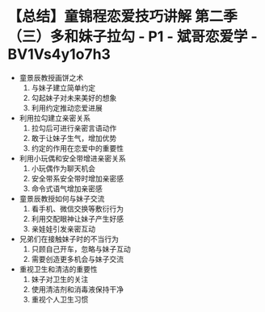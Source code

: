 # 【总结】童锦程恋爱技巧讲解 第二季（三）多和妹子拉勾 - P1 - 斌哥恋爱学 - BV1Vs4y1o7h3

-   童景辰教授画饼之术
    1.  与妹子建立简单约定
    2.  勾起妹子对未来美好的想象
    3.  利用约定推动恋爱进展
-   利用拉勾建立亲密关系
    1.  拉勾后可进行亲密言语动作
    2.  敢于让妹子生气，增加优势
    3.  约定的作用在恋爱中的重要性
-   利用小玩偶和安全带增进亲密关系
    1.  小玩偶作为聊天机会
    2.  安全带系安全带时增加亲密感
    3.  命令式语气增加亲密感
-   童景辰教授如何与妹子交流
    1.  看手机、微信交换等敷衍行为
    2.  利用交配眼神让妹子产生好感
    3.  亲娃娃引发亲密互动
-   兄弟们在接触妹子时的不当行为
    1.  只顾自己开车，忽略与妹子互动
    2.  需要创造更多机会与妹子交流
-   重视卫生和清洁的重要性
    1.  妹子对卫生的关注
    2.  使用清洁剂和消毒液保持干净
    3.  重视个人卫生习惯